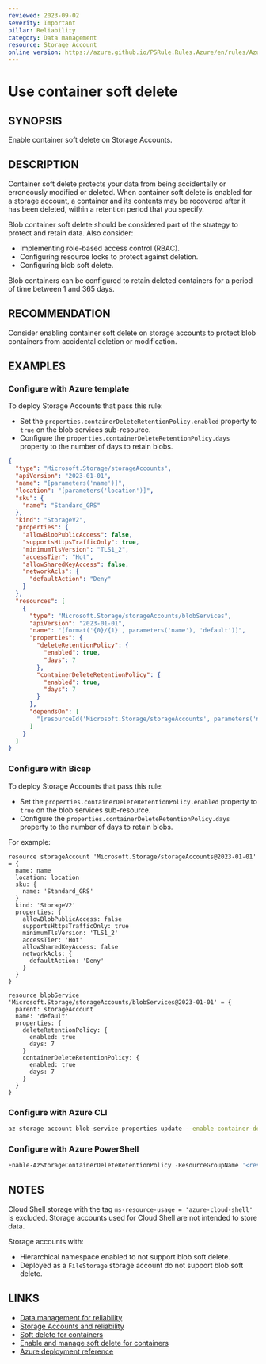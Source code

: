 ```yaml
---
reviewed: 2023-09-02
severity: Important
pillar: Reliability
category: Data management
resource: Storage Account
online version: https://azure.github.io/PSRule.Rules.Azure/en/rules/Azure.Storage.ContainerSoftDelete/
---
```


# Use container soft delete

## SYNOPSIS

Enable container soft delete on Storage Accounts.

## DESCRIPTION

Container soft delete protects your data from being accidentally or erroneously modified or deleted.
When container soft delete is enabled for a storage account, a container and its contents may be recovered
after it has been deleted, within a retention period that you specify.

Blob container soft delete should be considered part of the strategy to protect and retain data.
Also consider:

- Implementing role-based access control (RBAC).
- Configuring resource locks to protect against deletion.
- Configuring blob soft delete.

Blob containers can be configured to retain deleted containers for a period of time between 1 and 365 days.

## RECOMMENDATION

Consider enabling container soft delete on storage accounts to protect blob containers from accidental deletion or modification.

## EXAMPLES

### Configure with Azure template

To deploy Storage Accounts that pass this rule:

- Set the `properties.containerDeleteRetentionPolicy.enabled` property to `true` on the blob services sub-resource.
- Configure the `properties.containerDeleteRetentionPolicy.days` property to the number of days to retain blobs.

```json
{
  "type": "Microsoft.Storage/storageAccounts",
  "apiVersion": "2023-01-01",
  "name": "[parameters('name')]",
  "location": "[parameters('location')]",
  "sku": {
    "name": "Standard_GRS"
  },
  "kind": "StorageV2",
  "properties": {
    "allowBlobPublicAccess": false,
    "supportsHttpsTrafficOnly": true,
    "minimumTlsVersion": "TLS1_2",
    "accessTier": "Hot",
    "allowSharedKeyAccess": false,
    "networkAcls": {
      "defaultAction": "Deny"
    }
  },
  "resources": [
    {
      "type": "Microsoft.Storage/storageAccounts/blobServices",
      "apiVersion": "2023-01-01",
      "name": "[format('{0}/{1}', parameters('name'), 'default')]",
      "properties": {
        "deleteRetentionPolicy": {
          "enabled": true,
          "days": 7
        },
        "containerDeleteRetentionPolicy": {
          "enabled": true,
          "days": 7
        }
      },
      "dependsOn": [
        "[resourceId('Microsoft.Storage/storageAccounts', parameters('name'))]"
      ]
    }
  ]
}
```

### Configure with Bicep

To deploy Storage Accounts that pass this rule:

- Set the `properties.containerDeleteRetentionPolicy.enabled` property to `true` on the blob services sub-resource.
- Configure the `properties.containerDeleteRetentionPolicy.days` property to the number of days to retain blobs.

For example:

```bicep
resource storageAccount 'Microsoft.Storage/storageAccounts@2023-01-01' = {
  name: name
  location: location
  sku: {
    name: 'Standard_GRS'
  }
  kind: 'StorageV2'
  properties: {
    allowBlobPublicAccess: false
    supportsHttpsTrafficOnly: true
    minimumTlsVersion: 'TLS1_2'
    accessTier: 'Hot'
    allowSharedKeyAccess: false
    networkAcls: {
      defaultAction: 'Deny'
    }
  }
}

resource blobService 'Microsoft.Storage/storageAccounts/blobServices@2023-01-01' = {
  parent: storageAccount
  name: 'default'
  properties: {
    deleteRetentionPolicy: {
      enabled: true
      days: 7
    }
    containerDeleteRetentionPolicy: {
      enabled: true
      days: 7
    }
  }
}
```

### Configure with Azure CLI

```bash
az storage account blob-service-properties update --enable-container-delete-retention true --container-delete-retention-days 7 -n '<name>' -g '<resource_group>'
```

### Configure with Azure PowerShell

```powershell
Enable-AzStorageContainerDeleteRetentionPolicy -ResourceGroupName '<resource_group>' -StorageAccountName '<name>' -RetentionDays 7
```

## NOTES

Cloud Shell storage with the tag `ms-resource-usage = 'azure-cloud-shell'` is excluded.
Storage accounts used for Cloud Shell are not intended to store data.

Storage accounts with:

- Hierarchical namespace enabled to not support blob soft delete.
- Deployed as a `FileStorage` storage account do not support blob soft delete.

## LINKS

- [Data management for reliability](https://learn.microsoft.com/azure/well-architected/resiliency/data-management)
- [Storage Accounts and reliability](https://learn.microsoft.com/azure/well-architected/services/storage/storage-accounts/reliability)
- [Soft delete for containers](https://learn.microsoft.com/azure/storage/blobs/soft-delete-container-overview)
- [Enable and manage soft delete for containers](https://learn.microsoft.com/azure/storage/blobs/soft-delete-container-enable)
- [Azure deployment reference](https://learn.microsoft.com/azure/templates/microsoft.storage/storageaccounts/blobservices)
